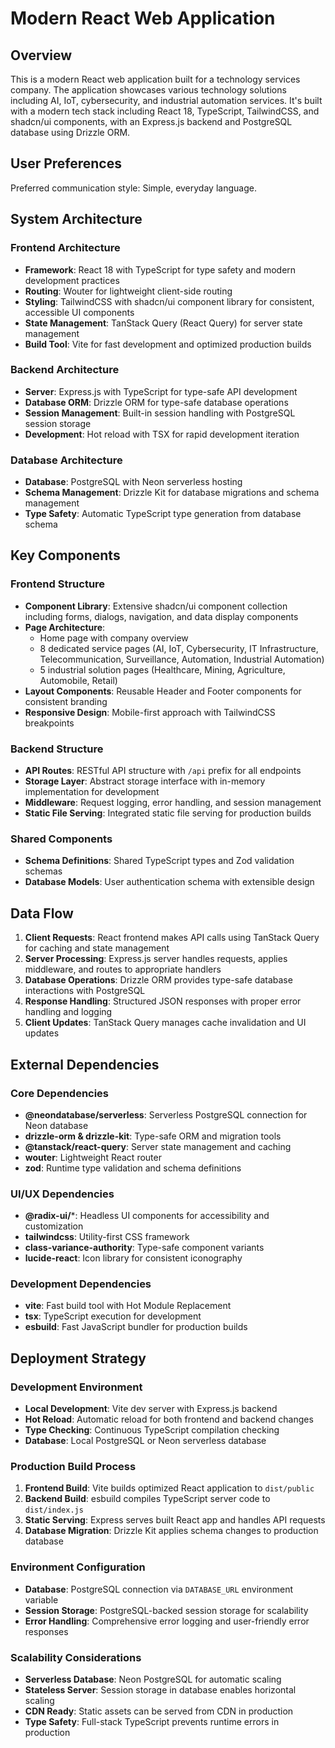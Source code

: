 # Modern React Web Application

## Overview

This is a modern React web application built for a technology services company. The application showcases various technology solutions including AI, IoT, cybersecurity, and industrial automation services. It's built with a modern tech stack including React 18, TypeScript, TailwindCSS, and shadcn/ui components, with an Express.js backend and PostgreSQL database using Drizzle ORM.

## User Preferences

Preferred communication style: Simple, everyday language.

## System Architecture

### Frontend Architecture
- **Framework**: React 18 with TypeScript for type safety and modern development practices
- **Routing**: Wouter for lightweight client-side routing
- **Styling**: TailwindCSS with shadcn/ui component library for consistent, accessible UI components
- **State Management**: TanStack Query (React Query) for server state management
- **Build Tool**: Vite for fast development and optimized production builds

### Backend Architecture
- **Server**: Express.js with TypeScript for type-safe API development
- **Database ORM**: Drizzle ORM for type-safe database operations
- **Session Management**: Built-in session handling with PostgreSQL session storage
- **Development**: Hot reload with TSX for rapid development iteration

### Database Architecture
- **Database**: PostgreSQL with Neon serverless hosting
- **Schema Management**: Drizzle Kit for database migrations and schema management
- **Type Safety**: Automatic TypeScript type generation from database schema

## Key Components

### Frontend Structure
- **Component Library**: Extensive shadcn/ui component collection including forms, dialogs, navigation, and data display components
- **Page Architecture**: 
  - Home page with company overview
  - 8 dedicated service pages (AI, IoT, Cybersecurity, IT Infrastructure, Telecommunication, Surveillance, Automation, Industrial Automation)
  - 5 industrial solution pages (Healthcare, Mining, Agriculture, Automobile, Retail)
- **Layout Components**: Reusable Header and Footer components for consistent branding
- **Responsive Design**: Mobile-first approach with TailwindCSS breakpoints

### Backend Structure
- **API Routes**: RESTful API structure with `/api` prefix for all endpoints
- **Storage Layer**: Abstract storage interface with in-memory implementation for development
- **Middleware**: Request logging, error handling, and session management
- **Static File Serving**: Integrated static file serving for production builds

### Shared Components
- **Schema Definitions**: Shared TypeScript types and Zod validation schemas
- **Database Models**: User authentication schema with extensible design

## Data Flow

1. **Client Requests**: React frontend makes API calls using TanStack Query for caching and state management
2. **Server Processing**: Express.js server handles requests, applies middleware, and routes to appropriate handlers
3. **Database Operations**: Drizzle ORM provides type-safe database interactions with PostgreSQL
4. **Response Handling**: Structured JSON responses with proper error handling and logging
5. **Client Updates**: TanStack Query manages cache invalidation and UI updates

## External Dependencies

### Core Dependencies
- **@neondatabase/serverless**: Serverless PostgreSQL connection for Neon database
- **drizzle-orm & drizzle-kit**: Type-safe ORM and migration tools
- **@tanstack/react-query**: Server state management and caching
- **wouter**: Lightweight React router
- **zod**: Runtime type validation and schema definitions

### UI/UX Dependencies
- **@radix-ui/***: Headless UI components for accessibility and customization
- **tailwindcss**: Utility-first CSS framework
- **class-variance-authority**: Type-safe component variants
- **lucide-react**: Icon library for consistent iconography

### Development Dependencies
- **vite**: Fast build tool with Hot Module Replacement
- **tsx**: TypeScript execution for development
- **esbuild**: Fast JavaScript bundler for production builds

## Deployment Strategy

### Development Environment
- **Local Development**: Vite dev server with Express.js backend
- **Hot Reload**: Automatic reload for both frontend and backend changes
- **Type Checking**: Continuous TypeScript compilation checking
- **Database**: Local PostgreSQL or Neon serverless database

### Production Build Process
1. **Frontend Build**: Vite builds optimized React application to `dist/public`
2. **Backend Build**: esbuild compiles TypeScript server code to `dist/index.js`
3. **Static Serving**: Express serves built React app and handles API requests
4. **Database Migration**: Drizzle Kit applies schema changes to production database

### Environment Configuration
- **Database**: PostgreSQL connection via `DATABASE_URL` environment variable
- **Session Storage**: PostgreSQL-backed session storage for scalability
- **Error Handling**: Comprehensive error logging and user-friendly error responses

### Scalability Considerations
- **Serverless Database**: Neon PostgreSQL for automatic scaling
- **Stateless Server**: Session storage in database enables horizontal scaling
- **CDN Ready**: Static assets can be served from CDN in production
- **Type Safety**: Full-stack TypeScript prevents runtime errors in production